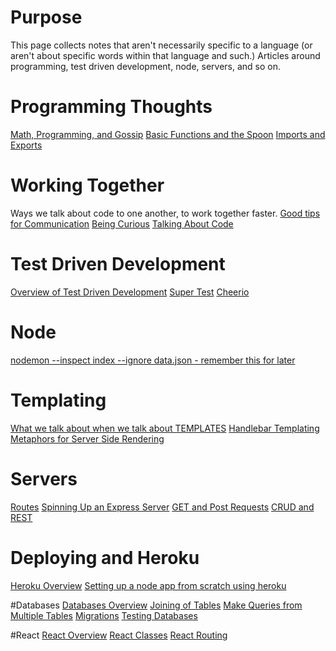 <!-- TITLE: Reference Notes -->
<!-- SUBTITLE: General Notes about our Programming -->

# Purpose

This page collects notes that aren't necessarily specific to a language (or aren't about specific words within that language and such.)  Articles around programming, test driven development, node, servers, and so on.


# Programming Thoughts
[Math, Programming, and Gossip](reference-notes/math-programming-and-gossip)
[Basic Functions and the Spoon](reference-notes/basic-functions-and-the-spoon)
[Imports and Exports](reference-notes/imports-and-exports)
# Working Together
Ways we talk about code to one another, to work together faster.
[Good tips for Communication](reference-notes/communication-tips)
[Being Curious](reference-notes/being-curious)
[Talking About Code](talking-about-code)
# Test Driven Development
[Overview of Test Driven Development](reference-notes/test-driven-development-overview)
[Super Test](super-test)
[Cheerio](reference-notes/cheerio)

# Node
[nodemon --inspect index --ignore data.json - remember this for later](reference-notes/node)
# Templating
[What we talk about when we talk about TEMPLATES](reference-notes/templating-overview)
[Handlebar Templating](reference-notes/handlebars)
[Metaphors for Server Side Rendering](reference-notes/server-side-rendering-metaphor)

# Servers
[Routes](reference-notes/routes)
[Spinning Up an Express Server](reference-notes/spinning-up-an-express-server)
[GET and Post Requests](reference-notes/get-and-post)
[CRUD and REST](reference-notes/crud-and-rest)

# Deploying and Heroku
[Heroku Overview](heroku-overview)
[Setting up a node app from scratch using heroku](reference-notes/setting-up-node-server-on-heroku)

#Databases
[Databases Overview](reference-notes/databases-overview)
[Joining of Tables](reference-notes/joining-of-tables)
[Make Queries from Multiple Tables](reference-notes/making-queries-from-multiple-tables)
[Migrations](reference-notes/migrations)
[Testing Databases](reference-notes/testing-databases)

#React
[React Overview](reference-notes/react-overview)
[React Classes](reference-notes/react-classes)
[React Routing](reference-notes/react-routing)
